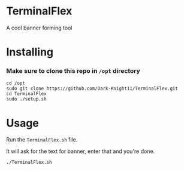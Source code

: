 # TerminalFlex
A cool banner forming tool
# Installing 
### Make sure to clone this repo in `/opt` directory 

```
cd /opt
sudo git clone https://github.com/Dark-Knight11/TerminalFlex.git 
cd TerminalFlex
sudo ./setup.sh
```
# Usage 
Run the `TerminalFlex.sh` file. 

It will ask for the text for banner, enter that and you're done. 

`./TerminalFlex.sh`
